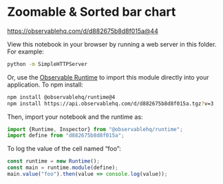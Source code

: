 # Zoomable & Sorted bar chart

https://observablehq.com/d/d882675b8d8f015a@44

View this notebook in your browser by running a web server in this folder. For
example:

~~~sh
python -m SimpleHTTPServer
~~~

Or, use the [Observable Runtime](https://github.com/observablehq/runtime) to
import this module directly into your application. To npm install:

~~~sh
npm install @observablehq/runtime@4
npm install https://api.observablehq.com/d/d882675b8d8f015a.tgz?v=3
~~~

Then, import your notebook and the runtime as:

~~~js
import {Runtime, Inspector} from "@observablehq/runtime";
import define from "d882675b8d8f015a";
~~~

To log the value of the cell named “foo”:

~~~js
const runtime = new Runtime();
const main = runtime.module(define);
main.value("foo").then(value => console.log(value));
~~~
